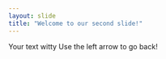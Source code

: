 ```yaml
---
layout: slide
title: "Welcome to our second slide!"
---
```

Your text witty
Use the left arrow to go back!
